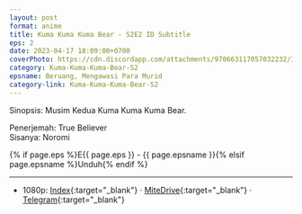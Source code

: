 ```yaml
---
layout: post
format: anime
title: Kuma Kuma Kuma Bear - S2E2 ID Subtitle
eps: 2
date: 2023-04-17 18:09:00+0700
coverPhoto: https://cdn.discordapp.com/attachments/970663117057032232/1097470924871176252/mpv-shot0241.jpg
category: Kuma-Kuma-Kuma-Bear-S2
epsname: Beruang, Mengawasi Para Murid
category-link: Kuma-Kuma-Kuma-Bear-S2
---
```


Sinopsis: Musim Kedua Kuma Kuma Kuma Bear.

Penerjemah: True Believer<br>
Sisanya: Noromi

{% if page.eps %}E{{ page.eps }} - {{ page.epsname }}{% elsif page.epsname %}Unduh{% endif %}

---
- 1080p: [Index](https://bit.ly/3KKTARG){:target="_blank"} &middot; [MiteDrive](https://mitedrive.my.id/view/Jcd7TH){:target="_blank"} &middot; [Telegram](https://t.me/a1fansubweeklies/275){:target="_blank"}